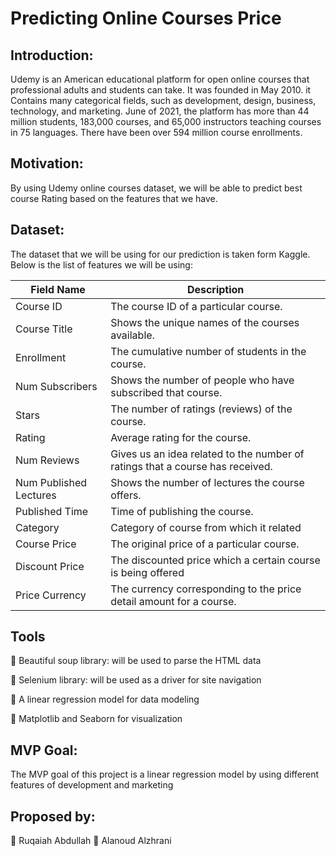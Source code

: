 # Predicting Online Courses Price




## Introduction:
Udemy is an American educational platform for open online courses that professional adults and students can take. It was founded in May 2010. it Contains many categorical fields, such as development, design, business, technology, and marketing.
June of 2021, the platform has more than 44 million students, 183,000 courses, and 65,000 instructors teaching courses in 75 languages. There have been over 594 million course enrollments.


## 	Motivation:

By using Udemy online courses dataset, we will be able to predict best course Rating based on the features that we have.


## 	Dataset:

The dataset that we will be using for our prediction is taken form Kaggle.
Below is the list of features we will be using:




| Field Name            | Description                                                                                                |
|-----------------------|------------------------------------------------------------------------------------------------------------|
|Course ID          | The course ID of a particular course.                            |
|Course Title                    | Shows the unique names of the courses available.                                                              |
|Enrollment                  |The cumulative number of students in the course.                                                              |
|Num Subscribers            | Shows the number of people who have subscribed that course.                                                                      |
|Stars                 | The number of ratings (reviews) of the course.  |
|Rating           | Average rating for the course. |
|Num Reviews       |Gives us an idea related to the number of ratings that a course has received.                 |
|Num Published Lectures           | Shows the number of lectures the course offers.                                                     |
|Published Time        | Time of publishing the course.                                                        |
|Category             | Category of course from which it related                                                               |
|Course Price        | The original price of a particular course.                                                      |
|Discount Price             | The discounted price which a certain course is being offered |
|Price Currency         | The currency corresponding to the price detail amount for a course. |



## 	Tools
	Beautiful soup library: will be used to parse the HTML data

	Selenium library: will be used as a driver for site navigation

	A linear regression model for data modeling


	Matplotlib and Seaborn for visualization

## 	MVP Goal:
The MVP goal of this project is a linear regression model by using different features of development and marketing



##  Proposed by:
	Ruqaiah Abdullah
	Alanoud Alzhrani


